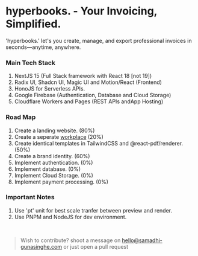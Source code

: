 # hyperbooks. - Your Invoicing, Simplified.

'hyperbooks.' let's you create, manage, and export professional invoices in seconds—anytime, anywhere.

### Main Tech Stack

1. NextJS 15 (Full Stack framework with React 18 [not 19])
2. Radix UI, Shadcn UI, Magic UI and Motion/React (Frontend)
3. HonoJS for Serverless APIs.
4. Google Firebase (Authentication, Database and Cloud Storage)
5. Cloudflare Workers and Pages (REST APIs andApp Hosting)

### Road Map

1. Create a landing website. (80%)
2. Create a seperate <a href="https://hyperbooks.hyperreal.cloud/app">workplace</a> (20%)
3. Create identical templates in TailwindCSS and @react-pdf/renderer. (50%)
4. Create a brand identity. (60%)
5. Implement authentication. (0%)
6. Implement database. (0%)
7. Implement Cloud Storage. (0%)
8. Implement payment processing. (0%)

### Important Notes

1. Use 'pt' unit for best scale tranfer between preview and render.
2. Use PNPM and NodeJS for dev environment.

<br />

> Wish to contribute? shoot a message on <a href="mailto:hello@samadhi-gunasinghe.com">hello@samadhi-gunasinghe.com</a> or just open a pull request
